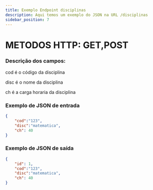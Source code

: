 ```yaml
---
title: Exemplo Endpoint disciplinas
description: Aqui temos um exemplo do JSON na URL /disciplinas 
sidebar_position: 7
---
```

# METODOS HTTP: GET,POST
### Descrição dos campos:

cod é o código da disciplina

disc é o nome da disciplina

ch é a carga horaria da disciplina
### Exemplo de JSON de entrada
```json    
{
    "cod":"123",
    "disc":"matematica",
    "ch": 40
}
```   
### Exemplo de JSON de saída
```json    
{
    "id": 1,
    "cod":"123",
    "disc":"matematica",
    "ch": 40
}
```    